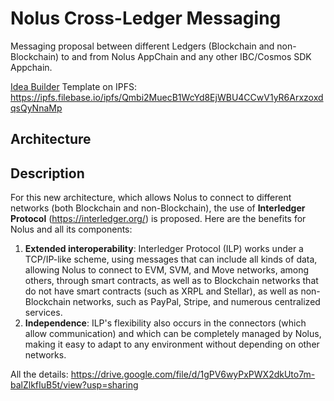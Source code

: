 # Nolus Cross-Ledger Messaging

Messaging proposal between different Ledgers (Blockchain and non-Blockchain) to and from Nolus AppChain and any other IBC/Cosmos SDK Appchain.

[Idea Builder](https://ideabuilder.ibcprotocol.dev/) Template on IPFS: https://ipfs.filebase.io/ipfs/Qmbi2MuecB1WcYd8EjWBU4CCwV1yR6ArxzoxdqsQyNnaMp

## Architecture



## Description 
For this new architecture, which allows Nolus to connect to different networks (both Blockchain and non-Blockchain), the use of **Interledger Protocol** (https://interledger.org/) is proposed. Here are the benefits for Nolus and all its components:

1. **Extended interoperability**: Interledger Protocol (ILP) works under a TCP/IP-like scheme, using messages that can include all kinds of data, allowing Nolus to connect to EVM, SVM, and Move networks, among others, through smart contracts, as well as to Blockchain networks that do not have smart contracts (such as XRPL and Stellar), as well as non-Blockchain networks, such as PayPal, Stripe, and numerous centralized services.
2. **Independence**: ILP's flexibility also occurs in the connectors (which allow communication) and which can be completely managed by Nolus, making it easy to adapt to any environment without depending on other networks.

All the details: https://drive.google.com/file/d/1gPV6wyPxPWX2dkUto7m-balZlkfIuB5t/view?usp=sharing
